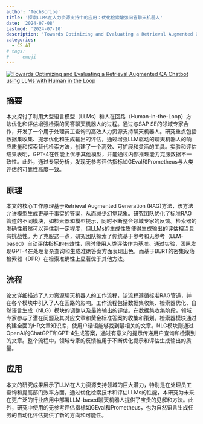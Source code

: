 ```yaml
---
author: 'TechScribe'
title: '探索LLMs在人力资源支持中的应用：优化检索增强问答聊天机器人'
date: '2024-07-08'
Lastmod: '2024-07-10'
description: 'Towards Optimizing and Evaluating a Retrieval Augmented QA Chatbot using LLMs with Human in the Loop'
categories:
  - CS.AI
# tags:
#   - emoji
---
```


[![Towards Optimizing and Evaluating a Retrieval Augmented QA Chatbot using LLMs with Human in the Loop](https://arxiv-research-1301205113.cos.ap-guangzhou.myqcloud.com/images/2407.05925v1.pdf_0.jpg)](https://arxiv.org/abs/2407.05925v1)

## 摘要

本文探讨了利用大型语言模型（LLMs）和人在回路（Human-in-the-Loop）方法优化和评估增强检索的问答聊天机器人的过程。通过与SAP SE的领域专家合作，开发了一个用于处理员工查询的高效人力资源支持聊天机器人。研究重点包括数据集收集、提示优化和生成输出的评估，通过增强LLM驱动的聊天机器人的响应质量和探索替代检索方法，创建了一个高效、可扩展和灵活的工具。实验和评估结果表明，GPT-4在性能上优于其他模型，并能通过内部推理能力克服数据不一致性。此外，通过专家分析，发现无参考评估指标如GEval和Prometheus与人类评估的可靠性高度一致。<!--more-->

## 原理

本文的核心工作原理基于Retrieval Augmented Generation (RAG)方法，该方法允许模型生成更基于事实的答案，从而减少幻觉现象。研究团队优化了标准RAG管道的不同模块，如检索器和模型提示，同时不断整合领域专家的反馈。检索器的准确性虽然可以评估到一定程度，但LLMs的生成性质使得生成输出的评估相当具有挑战性。为了克服这一点，研究团队探索了传统基于参考和无参考（LLM-based）自动评估指标的有效性，同时使用人类评估作为基准。通过实验，团队发现GPT-4在处理复杂查询和生成准确答案方面表现出色，而基于BERT的密集段落检索器（DPR）在检索准确性上显著优于其他方法。

## 流程

论文详细描述了人力资源聊天机器人的工作流程，该流程遵循标准RAG管道，并在各个模块中引入了人在回路的影响。工作流程包括数据集收集、检索器优化、自然语言生成（NLG）模块的调整以及最终输出的评估。在数据集收集阶段，领域专家参与了潜在问题及其对应文章和黄金标准答案的收集和策划。检索器模块通过构建全面的HR文章知识库，使用户话语能够找到最相关的文章。NLG模块则通过OpenAI的ChatGPT和GPT-4生成答案，通过有意义的提示传递用户查询和检索到的文章。整个流程中，领域专家的反馈被用于不断优化提示和评估生成输出的质量。

## 应用

本文的研究成果展示了LLM在人力资源支持领域的巨大潜力，特别是在处理员工查询和提高部门效率方面。通过优化检索技术和评估LLMs的性能，本研究为未来在更广泛的行业应用中部署LLM-based聊天机器人提供了宝贵的见解和方法。此外，研究中使用的无参考评估指标如GEval和Prometheus，也为自然语言生成任务的自动化评估提供了新的方向和可能性。
